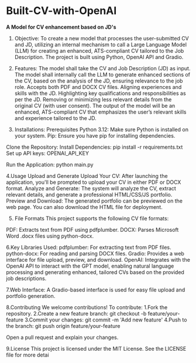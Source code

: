 # Built-CV-with-OpenAI

**A Model for CV enhancement based on JD's**

1. Objective:
To create a new model that processes the user-submitted CV and JD, utilizing an internal mechanism to call a Large Language Model (LLM) for creating an enhanced, ATS-compliant CV tailored to the Job Description. The project is built using Python, OpenAI API and Gradio.

2. Features:
The model shall take the CV and Job Description (JD) as input. The model shall internally call the LLM to generate enhanced sections of the CV, based on the analysis of the JD, ensuring relevance to the job role. Accepts both PDF and DOCX CV files. Aligning experiences and skills with the JD. Highlighting key qualifications and responsibilities as per the JD. Removing or minimizing less relevant details from the original CV (with user consent). The output of the model will be an enhanced, ATS-compliant CV that emphasizes the user’s relevant skills and experience tailored to the JD.

3. Installations:
Prerequisites Python 3.12: Make sure Python is installed on your system. Pip: Ensure you have pip for installing dependencies.

Clone the Repository: Install Dependencies: pip install -r requirements.txt Set up API keys: OPENAI_API_KEY

Run the Application: python main.py

4.Usage
Upload and Generate Upload Your CV: After launching the application, you'll be prompted to upload your CV in either PDF or DOCX format. Analyze and Generate: The system will analyze the CV, extract relevant details, and generate a professional HTML/CSS/JS portfolio. Preview and Download: The generated portfolio can be previewed on the web page. You can also download the HTML file for deployment.

5. File Formats
This project supports the following CV file formats:

PDF: Extracts text from PDF using pdfplumber. DOCX: Parses Microsoft Word .docx files using python-docx.

6.Key Libraries Used:
pdfplumber: For extracting text from PDF files.
python-docx: For reading and parsing DOCX files. 
Gradio: Provides a web interface for file upload, preview, and download.
OpenAI: Integrates with the OpenAI API to interact with the GPT model, enabling natural language processing and generating enhanced, tailored CVs based on the provided job descriptions.

7.Web Interface:
A Gradio-based interface is used for easy file upload and portfolio generation.

8.Contributing
We welcome contributions! To contribute: 1.Fork the repository. 2.Create a new feature branch: git checkout -b feature/your-feature 3.Commit your changes: git commit -m 'Add new feature' 4.Push to the branch: git push origin feature/your-feature

Open a pull request and explain your changes.

9.License
This project is licensed under the MIT License. See the LICENSE file for more detai
